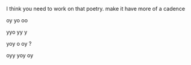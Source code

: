 I think you need to work on that poetry. make it have more of a cadence

oy yo oo 

yyo yy y

yoy o oy ?

oyy yoy oy
